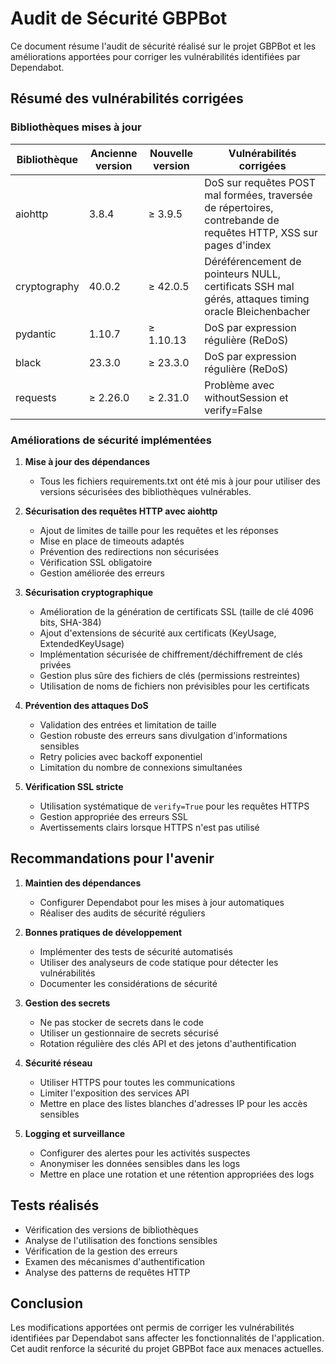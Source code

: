 # Audit de Sécurité GBPBot

Ce document résume l'audit de sécurité réalisé sur le projet GBPBot et les améliorations apportées pour corriger les vulnérabilités identifiées par Dependabot.

## Résumé des vulnérabilités corrigées

### Bibliothèques mises à jour

| Bibliothèque | Ancienne version | Nouvelle version | Vulnérabilités corrigées |
|--------------|------------------|------------------|---------------------------|
| aiohttp      | 3.8.4            | ≥ 3.9.5          | DoS sur requêtes POST mal formées, traversée de répertoires, contrebande de requêtes HTTP, XSS sur pages d'index |
| cryptography | 40.0.2           | ≥ 42.0.5         | Déréférencement de pointeurs NULL, certificats SSH mal gérés, attaques timing oracle Bleichenbacher |
| pydantic     | 1.10.7           | ≥ 1.10.13        | DoS par expression régulière (ReDoS) |
| black        | 23.3.0           | ≥ 23.3.0         | DoS par expression régulière (ReDoS) |
| requests     | ≥ 2.26.0         | ≥ 2.31.0         | Problème avec withoutSession et verify=False |

### Améliorations de sécurité implémentées

1. **Mise à jour des dépendances**
   - Tous les fichiers requirements.txt ont été mis à jour pour utiliser des versions sécurisées des bibliothèques vulnérables.

2. **Sécurisation des requêtes HTTP avec aiohttp**
   - Ajout de limites de taille pour les requêtes et les réponses
   - Mise en place de timeouts adaptés
   - Prévention des redirections non sécurisées
   - Vérification SSL obligatoire
   - Gestion améliorée des erreurs

3. **Sécurisation cryptographique**
   - Amélioration de la génération de certificats SSL (taille de clé 4096 bits, SHA-384)
   - Ajout d'extensions de sécurité aux certificats (KeyUsage, ExtendedKeyUsage)
   - Implémentation sécurisée de chiffrement/déchiffrement de clés privées
   - Gestion plus sûre des fichiers de clés (permissions restreintes)
   - Utilisation de noms de fichiers non prévisibles pour les certificats

4. **Prévention des attaques DoS**
   - Validation des entrées et limitation de taille
   - Gestion robuste des erreurs sans divulgation d'informations sensibles
   - Retry policies avec backoff exponentiel
   - Limitation du nombre de connexions simultanées

5. **Vérification SSL stricte**
   - Utilisation systématique de `verify=True` pour les requêtes HTTPS
   - Gestion appropriée des erreurs SSL
   - Avertissements clairs lorsque HTTPS n'est pas utilisé

## Recommandations pour l'avenir

1. **Maintien des dépendances**
   - Configurer Dependabot pour les mises à jour automatiques
   - Réaliser des audits de sécurité réguliers

2. **Bonnes pratiques de développement**
   - Implémenter des tests de sécurité automatisés
   - Utiliser des analyseurs de code statique pour détecter les vulnérabilités
   - Documenter les considérations de sécurité

3. **Gestion des secrets**
   - Ne pas stocker de secrets dans le code
   - Utiliser un gestionnaire de secrets sécurisé
   - Rotation régulière des clés API et des jetons d'authentification

4. **Sécurité réseau**
   - Utiliser HTTPS pour toutes les communications
   - Limiter l'exposition des services API
   - Mettre en place des listes blanches d'adresses IP pour les accès sensibles

5. **Logging et surveillance**
   - Configurer des alertes pour les activités suspectes
   - Anonymiser les données sensibles dans les logs
   - Mettre en place une rotation et une rétention appropriées des logs

## Tests réalisés

- Vérification des versions de bibliothèques
- Analyse de l'utilisation des fonctions sensibles
- Vérification de la gestion des erreurs
- Examen des mécanismes d'authentification
- Analyse des patterns de requêtes HTTP

## Conclusion

Les modifications apportées ont permis de corriger les vulnérabilités identifiées par Dependabot sans affecter les fonctionnalités de l'application. Cet audit renforce la sécurité du projet GBPBot face aux menaces actuelles. 